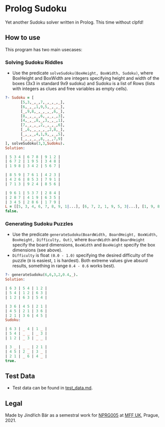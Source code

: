 # Prolog Sudoku
Yet another Sudoku solver written in Prolog. This time without clpfd!

## How to use
This program has two main usecases:
### Solving Sudoku Riddles
  -  Use the predicate `solveSudoku(BoxHeight, BoxWidth, Sudoku)`, where BoxHeight and BoxWidth are integers specifying height and width of the boxes (3x3 in standard 9x9 sudoku) and Sudoku is a list of Rows (lists with integers as clues and free variables as empty cells).
```prolog
?- Sudoku = [
       [5,3,_,_,7,_,_,_,_],
       [6,_,_,1,9,5,_,_,_],
       [_,9,8,_,_,_,_,6,_],
       [8,_,_,_,6,_,_,_,3],
       [4,_,_,8,_,3,_,_,1],
       [7,_,_,_,2,_,_,_,6],
       [_,6,_,_,_,_,2,8,_],
       [_,_,_,4,1,9,_,_,5],
       [_,_,_,_,8,_,_,7,9]
], solveSudoku(3,3,Sudoku).
Solution: 

| 5 3 4 | 6 7 8 | 9 1 2 |
| 6 7 2 | 1 9 5 | 3 4 8 |
| 1 9 8 | 3 4 2 | 5 6 7 |

| 8 5 9 | 7 6 1 | 4 2 3 |
| 4 2 6 | 8 5 3 | 7 9 1 |
| 7 1 3 | 9 2 4 | 8 5 6 |

| 9 6 1 | 5 3 7 | 2 8 4 |
| 2 8 7 | 4 1 9 | 6 3 5 |
| 3 4 5 | 2 8 6 | 1 7 9 |
L = [[5, 3, 4, 6, 7, 8, 9, 1|...], [6, 7, 2, 1, 9, 5, 3|...], [1, 9, 8, 3, 4, 2|...], [8, 5, 9, 7, 6|...], [4, 2, 6, 8|...], [7, 1, 3|...], [9, 6|...], [2|...], [...|...]] ;
false.
  ```
  
### Generating Sudoku Puzzles
  -  Use the predicate `generateSudoku(BoardWidth, BoardHeight, BoxWidth, BoxHeight, Difficulty, Out)`, where `BoardWidth` and `BoardHeight` specify the board dimensions, `BoxWidth` and `BoxHeight` specify the box dimensions (see above). 
  -  `Difficulty` is float `(0.0 - 1.0)` specifying the desired difficulty of the puzzle (`0` is easiest, `1` is hardest). Both extreme values give absurd results, something in range `0.4 - 0.6` works best).
```prolog
?- generateSudoku(6,6,3,2,0.4,_).
Solution:

| 6 3 | 5 4 | 1 2 |
| 5 4 | 1 2 | 6 3 |
| 1 2 | 6 3 | 5 4 |

| 3 6 | 4 5 | 2 1 |
| 4 5 | 2 1 | 3 6 |
| 2 1 | 3 6 | 4 5 |
Sudoku:

| 6 3 | _ 4 | 1 _ |
| 5 4 | _ _ | _ 3 |
| 1 2 | _ 3 | _ _ |

| 3 _ | _ _ | 2 1 |
| 4 5 | 2 _ | 3 _ |
| 2 1 | _ 6 | 4 _ |
true.
```

## Test Data
- Test data can be found in [test_data.md](https://github.com/barjin/Prolog-Sudoku/blob/main/test_data.md).

## Legal
Made by Jindřich Bär as a semestral work for [NPRG005](https://is.cuni.cz/studium/predmety/index.php?tid=&do=predmet&kod=NPRG005&skr=2020&fak=11320) at [MFF UK](https://www.mff.cuni.cz/), Prague, 2021.
